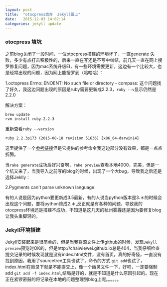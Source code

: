 ```yaml
---
layout: post
title:  "otocpress放弃  Jekyll跟上"
date:   2015-12-03 14:02:14
categories: jekyll update
---
```

### otocpress 填坑
之前blog关闭了一段时间，一位otocpress搭建的环境坏了，一直generate 失败，多少有点打击积极性的，后来一直在写还是不写中纠结，前几天一直在网上搜罗修复问题，因为mac系统升级EI，有一些环境需要更新，这边有一个比较大，也是经常出现的问题，因为网上能搜罗到（哈哈哈）：

1.octopress Errno::ENOENT: No such file or directory - compass:
这个问题找了好久，我这边问题出现的原因是ruby需要更新成2.2.3，`ruby --v`显示仍然是2.2.0

解决方案：

    brew update
    rvm install ruby-2.2.3

重新查看`ruby --version`

```
ruby 2.2.3p173 (2015-08-18 revision 51636) [x86_64-darwin14]
```

这里提供了一个[参考链接](http://schalkneethling.github.io/blog/2015/10/16/errno-enoent-no-such-file-or-directory-jekyll-octopress-el-capitan/)但是它提供的参考命令我这边部分没有效果，都是一点点折腾。

当`rake generate`成功后好兴奋啊，`rake preview`查看本地4000，完美，但是一个坑又来了，当我导入之前写的blog的时候，出现了一个大bug，导致我之后还是选择Jeklly：

2.Pygments can't parse unknown language:

有的人说是因为python要更新成3.5最新，有的人说当python版本是3.＊的时候会出现这个问题，要将python降成2.＊,反正就是有各种的问题，导致我的otocpress环境还是搭建不成功，不知道是这几天的杭州雾霾还是因为要修复blog让我头重脚轻的。

### Jekyll环境搭建

Jekyll安装起来是很简单的，但是当我将源文件上传github的时候，发现`Jekyll preview`预览时OK的，但是http://chaiwiewei.github.io总是404，当我仔细检查提交记录的时候发现就是没有index.html文件，没有首页。真的好奇怪，一直没有找到原因，我用了sourcetree工具也试了，命令的方式 `git add`也试了，index.html在目录下就是不能提交上，像一个幽灵文件一下，好吧，一定要强制add `git add -f index.html`,结局是好的，就是不知道是什么原因引起的。现在正在紧锣密鼓的将记录在本地的问题整理到blog上呢。。。。。。



